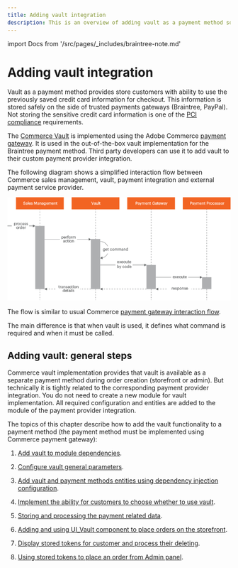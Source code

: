 ```yaml
---
title: Adding vault integration
description: This is an overview of adding vault as a payment method so customers can use previously saved credit card information.
---
```


import Docs from '/src/pages/_includes/braintree-note.md'

<Docs />

# Adding vault integration

Vault as a payment method provides store customers with ability to use the previously saved credit card information for checkout. This information is stored safely on the side of trusted payments gateways (Braintree, PayPal). Not storing the sensitive credit card information is one of the [PCI compliance](https://www.pcisecuritystandards.org/) requirements.

The [Commerce Vault](https://github.com/magento/magento2/tree/2.4/app/code/Magento/Vault) is implemented using the Adobe Commerce [payment gateway](../payment-gateway/index.md). It is used in the out-of-the-box vault implementation for the Braintree payment method. Third party developers can use it to add vault to their custom payment provider integration.

The following diagram shows a simplified interaction flow between Commerce sales management, vault, payment integration and external payment service provider.

![Vault Interaction](../../../_images/vault_interaction_flow1.png)

The flow is similar to usual Commerce [payment gateway interaction flow](../payment-gateway/index.md).

The main difference is that when vault is used, it defines what command is required and when it must be called.

## Adding vault: general steps

Commerce vault implementation provides that vault is available as a separate payment method during order creation (storefront or admin). But technically it is tightly related to the corresponding payment provider integration.
You do not need to create a new module for vault implementation. All required configuration and entities are added to the module of the payment provider integration.

The topics of this chapter describe how to add the vault functionality to a payment method (the payment method must be implemented using Commerce payment gateway):

1. [Add vault to module dependencies](module-configuration.md).

1. [Configure vault general parameters](vault-payment-configuration.md).

1. [Add vault and payment methods entities using dependency injection configuration](vault-di.md).

1. [Implement the ability for customers to choose whether to use vault](enabler.md).

1. [Storing and processing the payment related data](payment-token.md).

1. [Adding and using UI_Vault component to place orders on the storefront](token-ui-component-provider.md).

1. [Display stored tokens for customer and process their deleting](customer-stored-payments.md).

1. [Using stored tokens to place an order from Admin panel](admin-integration.md).
